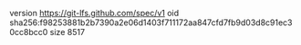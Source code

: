 version https://git-lfs.github.com/spec/v1
oid sha256:f98253881b2b7390a2e06d1403f711172aa847cfd7fb9d03d8c91ec30cc8bcc0
size 8517
